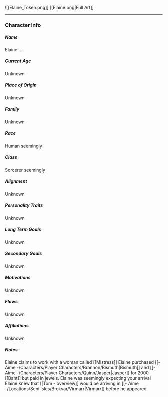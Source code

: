 ![[Elaine_Token.png]]
[[Elaine.png|Full Art]]

---
### Character Info

##### Name 
Elaine ...

##### Current Age
Unknown

##### Place of Origin
Unknown

##### Family
Unknown

##### Race
Human seemingly

##### Class
Sorcerer seemingly

##### Alignment
Unknown

##### Personality Traits
Unknown

##### Long Term Goals
Unknown

##### Secondary Goals
Unknown

##### Motivations
Unknown

##### Flaws
Unknown

##### Affiliations
Unknown

##### Notes
Elaine claims to work with a woman called [[Mistress]]
Elaine purchased [[- Aime -/Characters/Player Characters/Brannon/Bismuth|Bismuth]] and [[- Aime -/Characters/Player Characters/Quinn/Jasper|Jasper]] for 2000 [[Baht]] but paid in jewels. 
Elaine was seemingly expecting your arrival
Elaine knew that [[Tom - overview]] would be arriving in [[- Aime -/Locations/Seni Isles/Brokvar/Virmarr|Virmarr]] before he appeared. 